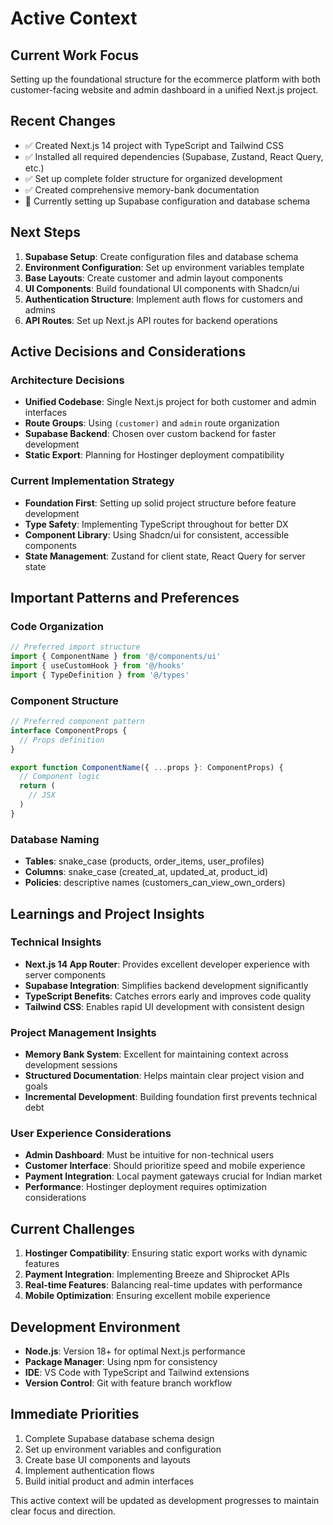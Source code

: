 # Active Context

## Current Work Focus
Setting up the foundational structure for the ecommerce platform with both customer-facing website and admin dashboard in a unified Next.js project.

## Recent Changes
- ✅ Created Next.js 14 project with TypeScript and Tailwind CSS
- ✅ Installed all required dependencies (Supabase, Zustand, React Query, etc.)
- ✅ Set up complete folder structure for organized development
- ✅ Created comprehensive memory-bank documentation
- 🔄 Currently setting up Supabase configuration and database schema

## Next Steps
1. **Supabase Setup**: Create configuration files and database schema
2. **Environment Configuration**: Set up environment variables template
3. **Base Layouts**: Create customer and admin layout components
4. **UI Components**: Build foundational UI components with Shadcn/ui
5. **Authentication Structure**: Implement auth flows for customers and admins
6. **API Routes**: Set up Next.js API routes for backend operations

## Active Decisions and Considerations

### Architecture Decisions
- **Unified Codebase**: Single Next.js project for both customer and admin interfaces
- **Route Groups**: Using `(customer)` and `admin` route organization
- **Supabase Backend**: Chosen over custom backend for faster development
- **Static Export**: Planning for Hostinger deployment compatibility

### Current Implementation Strategy
- **Foundation First**: Setting up solid project structure before feature development
- **Type Safety**: Implementing TypeScript throughout for better DX
- **Component Library**: Using Shadcn/ui for consistent, accessible components
- **State Management**: Zustand for client state, React Query for server state

## Important Patterns and Preferences

### Code Organization
```typescript
// Preferred import structure
import { ComponentName } from '@/components/ui'
import { useCustomHook } from '@/hooks'
import { TypeDefinition } from '@/types'
```

### Component Structure
```typescript
// Preferred component pattern
interface ComponentProps {
  // Props definition
}

export function ComponentName({ ...props }: ComponentProps) {
  // Component logic
  return (
    // JSX
  )
}
```

### Database Naming
- **Tables**: snake_case (products, order_items, user_profiles)
- **Columns**: snake_case (created_at, updated_at, product_id)
- **Policies**: descriptive names (customers_can_view_own_orders)

## Learnings and Project Insights

### Technical Insights
- **Next.js 14 App Router**: Provides excellent developer experience with server components
- **Supabase Integration**: Simplifies backend development significantly
- **TypeScript Benefits**: Catches errors early and improves code quality
- **Tailwind CSS**: Enables rapid UI development with consistent design

### Project Management Insights
- **Memory Bank System**: Excellent for maintaining context across development sessions
- **Structured Documentation**: Helps maintain clear project vision and goals
- **Incremental Development**: Building foundation first prevents technical debt

### User Experience Considerations
- **Admin Dashboard**: Must be intuitive for non-technical users
- **Customer Interface**: Should prioritize speed and mobile experience
- **Payment Integration**: Local payment gateways crucial for Indian market
- **Performance**: Hostinger deployment requires optimization considerations

## Current Challenges
1. **Hostinger Compatibility**: Ensuring static export works with dynamic features
2. **Payment Integration**: Implementing Breeze and Shiprocket APIs
3. **Real-time Features**: Balancing real-time updates with performance
4. **Mobile Optimization**: Ensuring excellent mobile experience

## Development Environment
- **Node.js**: Version 18+ for optimal Next.js performance
- **Package Manager**: Using npm for consistency
- **IDE**: VS Code with TypeScript and Tailwind extensions
- **Version Control**: Git with feature branch workflow

## Immediate Priorities
1. Complete Supabase database schema design
2. Set up environment variables and configuration
3. Create base UI components and layouts
4. Implement authentication flows
5. Build initial product and admin interfaces

This active context will be updated as development progresses to maintain clear focus and direction.
